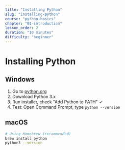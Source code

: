 ```yaml
---
title: "Installing Python"
slug: "installing-python"
course: "python-basics"
chapter: "01-introduction"
lesson_order: 2
duration: "10 minutes"
difficulty: "beginner"
---
```


# Installing Python

## Windows
1. Go to [python.org](https://python.org)
2. Download Python 3.x
3. Run installer, check "Add Python to PATH" ✓
4. Test: Open Command Prompt, type `python --version`

## macOS
```bash
# Using Homebrew (recommended)
brew install python
python3 --version
